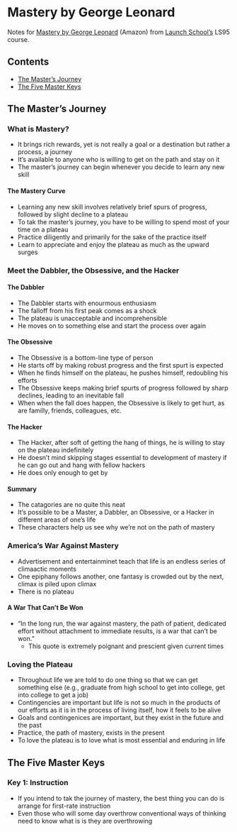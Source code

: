 # Mastery by George Leonard 

Notes for [Mastery by George Leonard](https://www.amazon.com/Mastery-Keys-Success-Long-Term-Fulfillment/dp/0452267560) (Amazon) from [Launch School’s](https://launchschool.com) LS95 course.

## Contents
* [The Master’s Journey](#the-masters-journey)
* [The Five Master Keys](#the-five-master-keys)

## The Master’s Journey

### What is Mastery?
* It brings rich rewards, yet is not really a goal or a destination but rather a process, a journey
* It’s available to anyone who is willing to get on the path and stay on it
* The master’s journey can begin whenever you decide to learn any new skill

#### The Mastery Curve
* Learning any new skill involves relatively brief spurs of progress, followed by slight decline to a plateau
* To tak the master’s journey, you have to be willing to spend most of your time on a plateau
* Practice diligently and primarily for the sake of the practice itself
* Learn to appreciate and enjoy the plateau as much as the upward surges

### Meet the Dabbler, the Obsessive, and the Hacker

#### The Dabbler
* The Dabbler starts with enourmous enthusiasm 
* The falloff from his first peak comes as a shock
* The plateau is unacceptable and incomprehensible
* He moves on to something else and start the process over again

#### The Obsessive
* The Obsessive is a bottom-line type of person
* He starts off by making robust progress and the first spurt is expected
* When he finds himself on the plateau, he pushes himself, redoubling his efforts
* The Obsessive keeps making brief spurts of progress followed by sharp declines, leading to an inevitable fall
* When when the fall does happen, the Obsessive is likely to get hurt, as are familly, friends, colleagues, etc.

#### The Hacker
* The Hacker, after soft of getting the hang of things, he is willing to stay on the plateau indefinitely
* He doesn’t mind skipping stages essential to development of mastery if he can go out and hang with fellow hackers
* He does only enough to get by

#### Summary
* The catagories are no quite this neat
* It’s possible to be a Master, a Dabbler, an Obsessive, or a Hacker in different areas of one’s life
* These characters help us see why we’re not on the path of mastery

### America’s War Against Mastery
* Advertisement and entertainminet teach that life is an endless series of climaactic moments
* One epiphany follows another, one fantasy is crowded out by the next, climax is piled upon climax
* There is no plateau

#### A War That Can’t Be Won
* “In the long run, the war against mastery, the path of patient, dedicated effort without attachment to immediate results, is a war that can’t be won.”
  * This quote is extremely poignant and prescient given current times

### Loving the Plateau
* Throughout life we are told to do one thing so that we can get something else (e.g., graduate from high school to get into college, get into college to get a job)
* Contingencies are important but life is not so much in the products of our efforts as it is in the process of living itself, how it feels to be alive
* Goals and contingenices are important, but they exist in the future and the past
* Practice, the path of mastery, exists in the present
* To love the plateau is to love what is most essential and enduring in life

## The Five Master Keys

### Key 1: Instruction
* If you intend to tak the journey of mastery, the best thing you can do is arrange for first-rate instruction
* Even those who will some day overthrow conventional ways of thinking need to know what is is they are overthrowing
